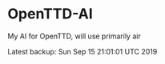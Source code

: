 # OpenTTD-AI
My AI for OpenTTD, will use primarily air

Latest backup: Sun Sep 15 21:01:01 UTC 2019
